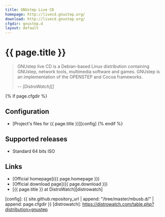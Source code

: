 ```yaml
---
title: GNUstep Live CD
homepage: http://livecd.gnustep.org/
download: http://livecd.gnustep.org/
cfgdir: gnustep.d
layout: default
---
```


# {{ page.title }}

> GNUstep live CD is a Debian-based Linux distribution containing GNUstep,
> network tools, multimedia software and games. GNUstep is an implementation of
> the OPENSTEP and Cocoa frameworks.
>
> -- <cite markdown="1">[DistroWatch][]</cite>


{% if page.cfgdir %}
## Configuration

- [Project's files for {{ page.title }}][config]
{% endif %}


## Supported releases

- Standard 64 bits ISO


## Links

- [Official homepage]({{ page.homepage }})
- [Official download page]({{ page.download }})
- [{{ page.title }} at DistroWatch][distrowatch]


[config]: {{ site.github.repository_url | append: "/tree/master/mbusb.d/" | append: page.cfgdir }}
[distrowatch]: https://distrowatch.com/table.php?distribution=gnustep
